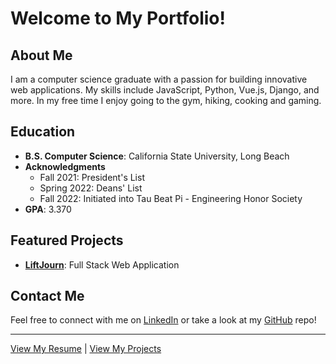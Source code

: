 # Welcome to My Portfolio!

## About Me
I am a computer science graduate with a passion for building innovative web applications. My skills include JavaScript, Python, Vue.js, Django, and more. In my free time I enjoy going to the gym, hiking, cooking and gaming.

## Education
- **B.S. Computer Science**: California State University, Long Beach
- **Acknowledgments**
    - Fall 2021: President's List
    - Spring 2022: Deans' List
    - Fall 2022: Initiated into Tau Beat Pi - Engineering Honor Society
- **GPA**: 3.370

## Featured Projects
- **[LiftJourn](./projects/liftjourn.md)**: Full Stack Web Application

## Contact Me
Feel free to connect with me on [LinkedIn](https://www.linkedin.com/in/chaz-arvizu-11816b2a2) or take a look at my [GitHub](https://github.com/ChazArvizu) repo!

---

[View My Resume](/resume.md) | [View My Projects](/projects/)
